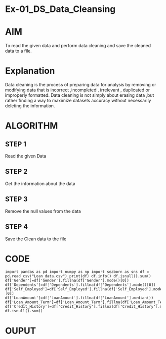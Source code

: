 # Ex-01_DS_Data_Cleansing
# AIM
To read the given data and perform data cleaning and save the cleaned data to a file.

# Explanation
Data cleaning is the process of preparing data for analysis by removing or modifying data that is incorrect ,incompleted , irrelevant , duplicated or improperly formatted. Data cleaning is not simply about erasing data ,but rather finding a way to maximize datasets accuracy without necessarily deleting the information.

# ALGORITHM
## STEP 1
Read the given Data

## STEP 2
Get the information about the data

## STEP 3
Remove the null values from the data

## STEP 4
Save the Clean data to the file

# CODE
```
import pandas as pd import numpy as np import seaborn as sns df = pd.read_csv("Loan_data.csv") print(df) df.info() df.isnull().sum() df['Gender']=df['Gender'].fillna(df['Gender'].mode()[0]) df['Dependents']=df['Dependents'].fillna(df['Dependents'].mode()[0]) df['Self_Employed']=df['Self_Employed'].fillna(df['Self_Employed'].mode()[0]) df['LoanAmount']=df['LoanAmount'].fillna(df['LoanAmount'].median()) df['Loan_Amount_Term']=df['Loan_Amount_Term'].fillna(df['Loan_Amount_Term'].median()) df['Credit_History']=df['Credit_History'].fillna(df['Credit_History'].median()) df.isnull().sum()

```
# OUPUT

